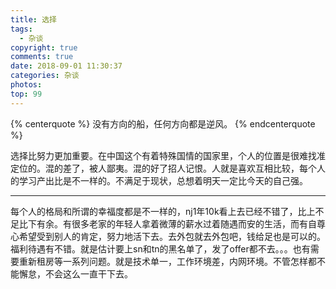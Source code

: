 ```yaml
---
title: 选择
tags:
  - 杂谈
copyright: true
comments: true
date: 2018-09-01 11:30:37
categories: 杂谈
photos:
top: 99
---
```


{% centerquote %} 
没有方向的船，任何方向都是逆风。
{% endcenterquote %} 

选择比努力更加重要。在中国这个有着特殊国情的国家里，个人的位置是很难找准定位的。混的差了，被人鄙夷。混的好了招人记恨。人就是喜欢互相比较，每个人的学习产出比是不一样的。不满足于现状，总想着明天一定比今天的自己强。

--- 
<!--more-->

每个人的格局和所谓的幸福度都是不一样的，nj1年10k看上去已经不错了，比上不足比下有余。有很多老家的年轻人拿着微薄的薪水过着随遇而安的生活，而有自尊心希望受到别人的肯定，努力地活下去。去外包就去外包吧，钱给足也是可以的。福利待遇有不错。就是估计要上sn和tn的黑名单了，发了offer都不去。。。也有需要重新租房等一系列问题。就是技术单一，工作环境差，内网环境。不管怎样都不能懈怠，不会这么一直干下去。